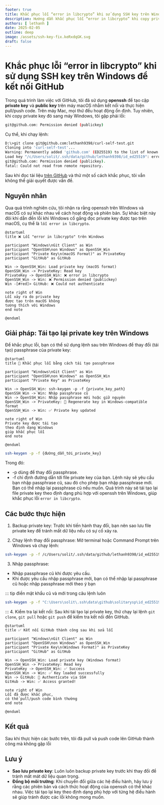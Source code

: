 ```yaml
---
footer: true
title: Khắc phục lỗi “error in libcrypto” khi sử dụng SSH key trên Windows để kết nối GitHub
description: Hướng dẫn khắc phục lỗi “error in libcrypto” khi copy private key từ macOS sang Windows để pull/push code trên GitHub bằng cách tái tạo passphrase cho SSH key.
authors: [ lethanh ]
date: 2025-02-05
outline: deep
image: /assets/ssh-key-fix.keRxdqGK.svg
draft: false
---
```


# Khắc phục lỗi “error in libcrypto” khi sử dụng SSH key trên Windows để kết nối GitHub

Trong quá trình làm việc với GitHub, tôi đã sử dụng **openssh** để tạo cặp **private key** và **public key** trên máy macOS nhằm kết nối và thực hiện pull/push code. Trên máy Mac, mọi thứ đều hoạt động ổn định. Tuy nhiên, khi copy private key đó sang máy Windows, tôi gặp phải lỗi:

```bash
git@github.com: Permission denied (publickey)
```

Cụ thể, khi chạy lệnh:
```bash
D:\>git clone git@github.com:lethanh9398/curl-self-test.git
Cloning into 'curl-self-test'...
Warning: Permanently added 'github.com' (ED25519) to the list of known hosts.
Load key "/c/Users/solit/.ssh/data/github/lethanh9398/id_ed25519": error in libcrypto
git@github.com: Permission denied (publickey).
fatal: Could not read from remote repository.
```
Sau khi đọc tài liệu [trên GitHub](https://docs.github.com/en/authentication/troubleshooting-ssh/error-permission-denied-publickey) và thử một số cách khắc phục, tôi vẫn không thể giải quyết được vấn đề.

## Nguyên nhân
Qua quá trình nghiên cứu, tôi nhận ra rằng openssh trên Windows và macOS có sự khác nhau về cách hoạt động và phiên bản. Sự khác biệt này đôi khi dẫn đến lỗi khi Windows cố gắng đọc private key được tạo trên macOS, cụ thể là `lỗi error in libcrypto`.

```plantuml
@startuml
title ❌ Lỗi "error in libcrypto" trên Windows

participant "Windows\nGit Client" as Win
participant "OpenSSH\non Windows" as OpenSSH_Win
participant "Private Key\n(macOS Format)" as PrivateKey
participant "GitHub" as GitHub

Win -> OpenSSH_Win: Load private key (macOS format)
OpenSSH_Win -> PrivateKey: Read key
PrivateKey -> OpenSSH_Win: ❌ error in libcrypto
OpenSSH_Win -> Win: ❌ Permission denied (publickey)
Win -[#red]> GitHub: ❌ Could not authenticate

note right of Win
Lỗi xảy ra do private key 
được tạo trên macOS không 
tương thích với Windows
end note

@enduml

```

## Giải pháp: Tái tạo lại private key trên Windows

Để khắc phục lỗi, bạn có thể sử dụng lệnh sau trên Windows để thay đổi (tái tạo) passphrase của private key:

```plantuml
@startuml
title 🔄 Khắc phục lỗi bằng cách tái tạo passphrase

participant "Windows\nGit Client" as Win
participant "OpenSSH\non Windows" as OpenSSH_Win
participant "Private Key" as PrivateKey

Win -> OpenSSH_Win: ssh-keygen -p -f {private_key_path}
OpenSSH_Win -> Win: Nhập passphrase cũ
Win -> OpenSSH_Win: Nhập passphrase mới hoặc giữ nguyên
OpenSSH_Win -> PrivateKey: 🔄 Regenerate key in Windows-compatible format
OpenSSH_Win -> Win: ✅ Private key updated

note right of Win
Private key được tái tạo 
theo định dạng Windows 
giúp khắc phục lỗi
end note

@enduml

```

```bash 
ssh-keygen -p -f {đường_dẫn_tới_private_key}
```

Trong đó:
- -p dùng để thay đổi passphrase.
- -f chỉ định đường dẫn tới file private key của bạn.
Lệnh này sẽ yêu cầu bạn nhập passphrase cũ, sau đó cho phép bạn nhập passphrase mới. Bạn có thể nhập lại passphrase cũ nếu muốn. Quá trình này sẽ tái tạo lại file private key theo định dạng phù hợp với openssh trên Windows, giúp khắc phục lỗi `error in libcrypto`.

## Các bước thực hiện

1. Backup private key:
Trước khi tiến hành thay đổi, bạn nên sao lưu file private key để tránh mất dữ liệu nếu có sự cố xảy ra.

2. Chạy lệnh thay đổi passphrase:
Mở terminal hoặc Command Prompt trên Windows và chạy lệnh:

```bash
ssh-keygen -p -f /c/Users/solit/.ssh/data/github/lethanh9398/id_ed25519
```

3. Nhập passphrase:

- Nhập passphrase cũ khi được yêu cầu.
- Khi được yêu cầu nhập passphrase mới, bạn có thể nhập lại passphrase cũ hoặc nhập passphrase mới theo ý bạn

::: tip điền mật khẩu cũ và mới trong câu lệnh luôn
```bash
ssh-keygen -p -f "C:\Users\solit\.ssh\data\github\solitarysp\id_ed25519.key" -P "old_pass" -N "new_pass"
```

:::
4. Kiểm tra lại kết nối:
Sau khi tái tạo lại private key, thử chạy lại lệnh `git clone`, `git pull` hoặc `git push` để kiểm tra kết nối đến GitHub.

```plantuml
@startuml
title ✅ Kết nối GitHub thành công sau khi sửa lỗi

participant "Windows\nGit Client" as Win
participant "OpenSSH\non Windows" as OpenSSH_Win
participant "Private Key\n(Windows Format)" as PrivateKey
participant "GitHub" as GitHub

Win -> OpenSSH_Win: Load private key (Windows format)
OpenSSH_Win -> PrivateKey: Read key
PrivateKey -> OpenSSH_Win: ✅ Success
OpenSSH_Win -> Win: ✅ Key loaded successfully
Win -> GitHub: 🔑 Authenticate via SSH
GitHub -> Win: ✅ Access granted!

note right of Win
Lỗi đã được khắc phục, 
có thể pull/push code bình thường
end note

@enduml

```
## Kết quả
Sau khi thực hiện các bước trên, tôi đã pull và push code lên GitHub thành công mà không gặp lỗi

## Lưu ý

- **Sao lưu private key**: Luôn luôn backup private key trước khi thay đổi để tránh mất mát dữ liệu quan trọng.
- **Đồng bộ môi trường**: Khi chuyển đổi giữa các hệ điều hành, hãy lưu ý rằng các phiên bản và cách thức hoạt động của openssh có thể khác nhau. Việc tái tạo lại key theo định dạng phù hợp với từng hệ điều hành sẽ giúp tránh được các lỗi không mong muốn.
